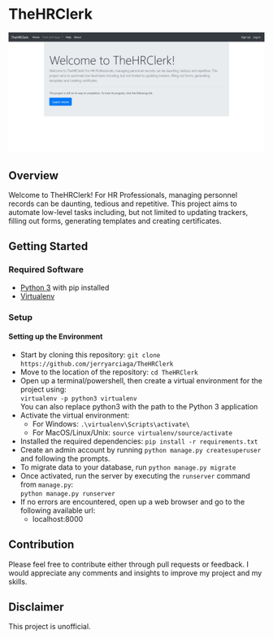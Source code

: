 # TheHRClerk

![TheHRClerk Home Page](/images/thehrclerk_home_page.JPG)

## Overview
Welcome to TheHRClerk! For HR Professionals, managing personnel records can be daunting, tedious and repetitive. This project aims to automate low-level tasks including, but not limited to updating trackers, filling out forms, generating templates and creating certificates.

## Getting Started
### Required Software
* <a href='https://python.org'>Python 3</a> with pip installed
* <a href='https://pypi.org/project/virtualenv/'>Virtualenv</a>

### Setup
#### Setting up the Environment
* Start by cloning this repository: `git clone https://github.com/jerryarciaga/TheHRClerk`
* Move to the location of the repository: `cd TheHRClerk`
* Open up a terminal/powershell, then create a virtual environment for the project using:<br>
`virtualenv -p python3 virtualenv`<br>You can also replace python3 with the path to the Python 3 application
* Activate the virtual environment:<br>
  * For Windows: `.\virtualenv\Scripts\activate\`
  * For MacOS/Linux/Unix: `source virtualenv/source/activate`
* Installed the required dependencies: `pip install -r requirements.txt`
* Create an admin account by running `python manage.py createsuperuser` and following the prompts.
* To migrate data to your database, run `python manage.py migrate`
* Once activated, run the server by executing the `runserver` command from `manage.py`:<br>
  `python manage.py runserver`
* If no errors are encountered, open up a web browser and go to the following available url:
  * localhost:8000

## Contribution
Please feel free to contribute either through pull requests or feedback. I would appreciate any comments and insights to improve my project and my skills.

## Disclaimer
This project is unofficial.
